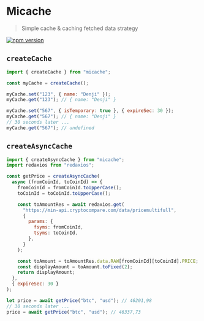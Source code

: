 # Micache

> Simple cache & caching fetched data strategy

[![npm version](https://badge.fury.io/js/micache.svg)](https://badge.fury.io/js/micache)

## `createCache`

```js
import { createCache } from "micache";

const myCache = createCache();

myCache.set("123", { name: "Denji" });
myCache.get("123"); // { name: "Denji" }

myCache.set("567", { isTemporary: true }, { expireSec: 30 });
myCache.get("567"); // { name: "Denji" }
// 30 seconds later ...
myCache.get("567"); // undefined
```

## `createAsyncCache`

```js
import { createAsyncCache } from "micache";
import redaxios from "redaxios";

const getPrice = createAsyncCache(
  async (fromCoinId, toCoinId) => {
    fromCoinId = fromCoinId.toUpperCase();
    toCoinId = toCoinId.toUpperCase();

    const toAmountRes = await redaxios.get(
      "https://min-api.cryptocompare.com/data/pricemultifull",
      {
        params: {
          fsyms: fromCoinId,
          tsyms: toCoinId,
        },
      }
    );

    const toAmount = toAmountRes.data.RAW[fromCoinId][toCoinId].PRICE;
    const displayAmount = toAmount.toFixed(2);
    return displayAmount;
  },
  { expireSec: 30 }
);

let price = await getPrice("btc", "usd"); // 46201,98
// 30 seconds later ...
price = await getPrice("btc", "usd"); // 46337,73
```
